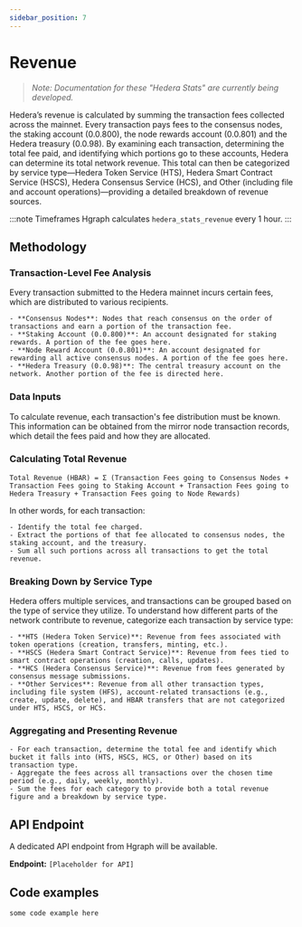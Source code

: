 ```yaml
---
sidebar_position: 7
---
```


# Revenue

> *Note: Documentation for these "Hedera Stats" are currently being developed.*

Hedera’s revenue is calculated by summing the transaction fees collected across the mainnet. Every transaction pays fees to the consensus nodes, the staking account (0.0.800), the node rewards account (0.0.801) and the Hedera treasury (0.0.98). By examining each transaction, determining the total fee paid, and identifying which portions go to these accounts, Hedera can determine its total network revenue. This total can then be categorized by service type—Hedera Token Service (HTS), Hedera Smart Contract Service (HSCS), Hedera Consensus Service (HCS), and Other (including file and account operations)—providing a detailed breakdown of revenue sources.

:::note Timeframes
Hgraph calculates `hedera_stats_revenue` every 1 hour.
:::

## Methodology

### Transaction-Level Fee Analysis

Every transaction submitted to the Hedera mainnet incurs certain fees, which are distributed to various recipients.

    - **Consensus Nodes**: Nodes that reach consensus on the order of transactions and earn a portion of the transaction fee.
    - **Staking Account (0.0.800)**: An account designated for staking rewards. A portion of the fee goes here.
    - **Node Reward Account (0.0.801)**: An account designated for rewarding all active consensus nodes. A portion of the fee goes here.
    - **Hedera Treasury (0.0.98)**: The central treasury account on the network. Another portion of the fee is directed here.

### Data Inputs

To calculate revenue, each transaction's fee distribution must be known. This information can be obtained from the mirror node transaction records, which detail the fees paid and how they are allocated.

### Calculating Total Revenue

```
Total Revenue (HBAR) = Σ (Transaction Fees going to Consensus Nodes + Transaction Fees going to Staking Account + Transaction Fees going to Hedera Treasury + Transaction Fees going to Node Rewards)
```

In other words, for each transaction:

    - Identify the total fee charged.
    - Extract the portions of that fee allocated to consensus nodes, the staking account, and the treasury.
    - Sum all such portions across all transactions to get the total revenue.

### Breaking Down by Service Type

Hedera offers multiple services, and transactions can be grouped based on the type of service they utilize. To understand how different parts of the network contribute to revenue, categorize each transaction by service type:

    - **HTS (Hedera Token Service)**: Revenue from fees associated with token operations (creation, transfers, minting, etc.).
    - **HSCS (Hedera Smart Contract Service)**: Revenue from fees tied to smart contract operations (creation, calls, updates).
    - **HCS (Hedera Consensus Service)**: Revenue from fees generated by consensus message submissions.
    - **Other Services**: Revenue from all other transaction types, including file system (HFS), account-related transactions (e.g., create, update, delete), and HBAR transfers that are not categorized under HTS, HSCS, or HCS.

### Aggregating and Presenting Revenue

    - For each transaction, determine the total fee and identify which bucket it falls into (HTS, HSCS, HCS, or Other) based on its transaction type.
    - Aggregate the fees across all transactions over the chosen time period (e.g., daily, weekly, monthly).
    - Sum the fees for each category to provide both a total revenue figure and a breakdown by service type.

## API Endpoint
A dedicated API endpoint from Hgraph will be available.

**Endpoint:** `[Placeholder for API]`

## Code examples

```
some code example here
```